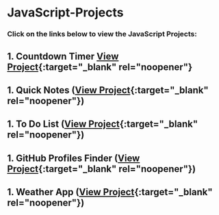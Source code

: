 # JavaScript-Projects

### Click on the links below to view the JavaScript Projects:

## 1. Countdown Timer [View Project](https://beerwithstraw.github.io/countdownTimer/index.html){:target="_blank" rel="noopener"}
## 1. Quick Notes ([View Project](https://beerwithstraw.github.io/QuickNotes/index.html){:target="_blank" rel="noopener"})
## 1. To Do List ([View Project](https://beerwithstraw.github.io/ToDoList/index.html){:target="_blank" rel="noopener"})
## 1. GitHub Profiles Finder ([View Project](https://beerwithstraw.github.io/GithubProfiles/index.html){:target="_blank" rel="noopener"})
## 1. Weather App ([View Project](https://beerwithstraw.github.io/WeatherApp/index.html){:target="_blank" rel="noopener"})
